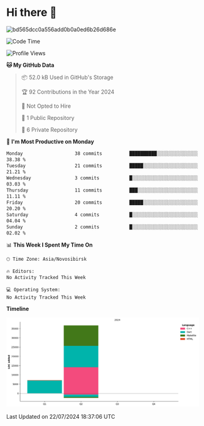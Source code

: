 # Hi there 👋


![bd565dcc0a556add0b0a0ed6b26d686e](https://github.com/Netall0/Netall0/assets/113532176/3b1d4b44-6a21-4538-a6ec-2ba2a7c53f63)



<!--START_SECTION:waka-->
![Code Time](http://img.shields.io/badge/Code%20Time-279%20hrs%2033%20mins-blue)

![Profile Views](http://img.shields.io/badge/Profile%20Views-0-blue)

**🐱 My GitHub Data** 

> 📦 52.0 kB Used in GitHub's Storage 
 > 
> 🏆 92 Contributions in the Year 2024
 > 
> 🚫 Not Opted to Hire
 > 
> 📜 1 Public Repository 
 > 
> 🔑 6 Private Repository 
 > 
📅 **I'm Most Productive on Monday** 

```text
Monday                   38 commits          ██████████░░░░░░░░░░░░░░░   38.38 % 
Tuesday                  21 commits          █████░░░░░░░░░░░░░░░░░░░░   21.21 % 
Wednesday                3 commits           █░░░░░░░░░░░░░░░░░░░░░░░░   03.03 % 
Thursday                 11 commits          ███░░░░░░░░░░░░░░░░░░░░░░   11.11 % 
Friday                   20 commits          █████░░░░░░░░░░░░░░░░░░░░   20.20 % 
Saturday                 4 commits           █░░░░░░░░░░░░░░░░░░░░░░░░   04.04 % 
Sunday                   2 commits           █░░░░░░░░░░░░░░░░░░░░░░░░   02.02 % 
```


📊 **This Week I Spent My Time On** 

```text
🕑︎ Time Zone: Asia/Novosibirsk

🔥 Editors: 
No Activity Tracked This Week

💻 Operating System: 
No Activity Tracked This Week
```

**Timeline**

![Lines of Code chart](https://raw.githubusercontent.com/Netall0/Netall0/main/assets/bar_graph.png)


 Last Updated on 22/07/2024 18:37:06 UTC
<!--END_SECTION:waka-->


